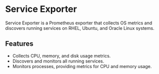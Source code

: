 # Service Exporter

Service Exporter is a Prometheus exporter that collects OS metrics and discovers running services on RHEL, Ubuntu, and Oracle Linux systems.

## Features
- Collects CPU, memory, and disk usage metrics.
- Discovers and monitors all running services.
- Monitors processes, providing metrics for CPU and memory usage.


